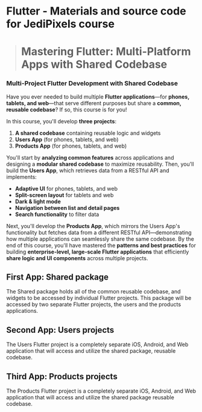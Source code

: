 # Flutter - Materials and source code for **JediPixels** course 
> # Mastering Flutter: Multi-Platform Apps with Shared Codebase 

### Multi-Project Flutter Development with Shared Codebase ###

Have you ever needed to build multiple **Flutter applications**—for **phones, tablets, and web**—that serve different purposes but share a **common, reusable codebase**? If so, this course is for you!

In this course, you'll develop **three projects**:
1. **A shared codebase** containing reusable logic and widgets
2. **Users App** (for phones, tablets, and web)
3. **Products App** (for phones, tablets, and web)

You'll start by **analyzing common features** across applications and designing a **modular shared codebase** to maximize reusability. Then, you'll build the **Users App**, which retrieves data from a RESTful API and implements:
* **Adaptive UI** for phones, tablets, and web
* **Split-screen layout** for tablets and web
* **Dark & light mode**
* **Navigation between list and detail pages**
* **Search functionality** to filter data

Next, you'll develop the **Products App**, which mirrors the Users App's functionality but fetches data from a different RESTful API—demonstrating how multiple applications can seamlessly share the same codebase.
By the end of this course, you'll have mastered the **patterns and best practices** for building **enterprise-level, large-scale Flutter applications** that efficiently **share logic and UI components** across multiple projects.

## First App: Shared package
The Shared package holds all of the common reusable codebase, and widgets to be accessed by individual Flutter projects. This package will be accessed by two separate Flutter projects, the users and the products applications.

## Second App: Users projects
The Users Flutter project is a completely separate iOS, Android, and Web application that will access and utilize the shared package, reusable codebase.

## Third App: Products projects
The Products Flutter project is a completely separate iOS, Android, and Web application that will access and utilize the shared package reusable codebase.
